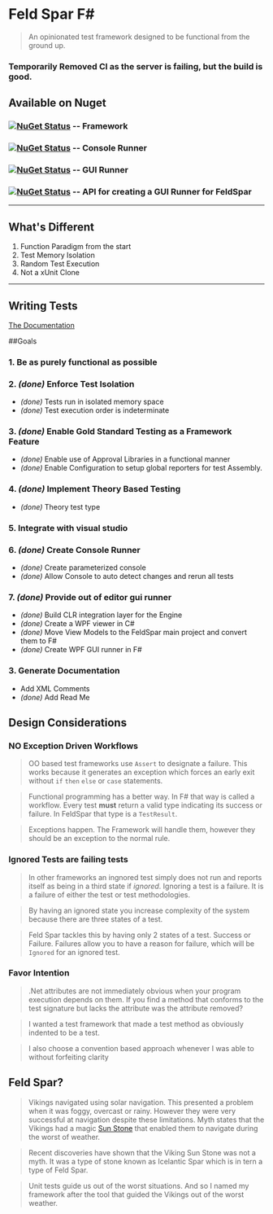 **Feld Spar F#**
=========
> An opinionated test framework designed to be functional from the ground up.

### Temporarily Removed CI as the server is failing, but the build is good.

## Available on Nuget

### [![NuGet Status](http://img.shields.io/nuget/v/FeldSparFramework.svg?style=flat)](https://www.nuget.org/packages/FeldSparFramework/) -- Framework
### [![NuGet Status](http://img.shields.io/nuget/v/FeldSpar.Console.svg?style=flat)](https://www.nuget.org/packages/FeldSpar.Console/) -- Console Runner
### [![NuGet Status](http://img.shields.io/nuget/v/FeldSparGui.svg?style=flat)](https://www.nuget.org/packages/FeldSparGui/) -- GUI Runner
### [![NuGet Status](http://img.shields.io/nuget/v/FeldSpar.GuiApi.Engine.svg?style=flat)](https://www.nuget.org/packages/FeldSpar.GuiApi.Engine/) -- API for creating a GUI Runner for FeldSpar

-----------------
## What's Different

1. Function Paradigm from the start
2. Test Memory Isolation
3. Random Test Execution
4. Not a xUnit Clone

----------------- 
## Writing Tests
[The Documentation](https://github.com/jason-kerney/FeldSpar/wiki)

##Goals
### 1. Be as purely functional as possible
### 2. _(done)_ Enforce Test Isolation

* _(done)_ Tests run in isolated memory space
* _(done)_ Test execution order is indeterminate

### 3. _(done)_ Enable Gold Standard Testing as a Framework Feature
* _(done)_ Enable use of Approval Libraries in a functional manner
* _(done)_ Enable Configuration to setup global reporters for test Assembly.

### 4. _(done)_ Implement Theory Based Testing
* _(done)_ Theory test type

### 5. Integrate with visual studio

### 6. _(done)_ Create Console Runner
* _(done)_ Create parameterized console
* _(done)_ Allow Console to auto detect changes and rerun all tests

### 7. _(done)_ Provide out of editor gui runner
* _(done)_ Build CLR integration layer for the Engine
* _(done)_ Create a WPF viewer in C#
* _(done)_ Move View Models to the FeldSpar main project and convert them to F#
* _(done)_ Create WPF GUI runner in F# 

### 3. Generate Documentation
* Add XML Comments
* _(done)_ Add Read Me

## Design Considerations
### **NO** Exception Driven Workflows
> OO based test frameworks use `Assert` to designate a failure. This works because it generates an exception which forces an early exit without `if` `then` `else` or `case` statements.

> Functional programming has a better way. In F# that way is called a workflow. Every test **must** return a valid type indicating its success or failure. In FeldSpar that type is a `TestResult`.

> Exceptions happen. The Framework will handle them, however they should be an exception to the normal rule.

### Ignored Tests are failing tests
> In other frameworks an ingnored test simply does not run and reports itself as being in a third state if _ignored_. Ignoring a test is a failure. It is a failure of either the test or test methodologies.

> By having an ignored state you increase complexity of the system because there are three states of a test.

> Feld Spar tackles this by having only 2 states of a test. Success or Failure. Failures allow you to have a reason for failure, which will be `Ignored` for an ignored test.

### Favor Intention
> .Net attributes are not immediately obvious when your program execution depends on them. If you find a method that conforms to the test signature but lacks the attribute was the attribute removed?

> I wanted a test framework that made a test method as obviously indented to be a test.

> I also choose a convention based approach whenever I was able to without forfeiting clarity

## Feld Spar?
> Vikings navigated using solar navigation. This presented a problem when it was foggy, overcast or rainy. However they were very successful at navigation despite these limitations. Myth states that the Vikings had a magic [Sun Stone](http://news.discovery.com/earth/rocks-fossils/viking-sunstone-shipwreck-130311.htm) that enabled them to navigate during the worst of weather.
  
> Recent discoveries have shown that the Viking Sun Stone was not a myth. It was a type of stone known as Icelantic Spar which is in tern a type of Feld Spar.
  
> Unit tests guide us out of the worst situations. And so I named my framework after the tool that guided the Vikings out of the worst weather.



